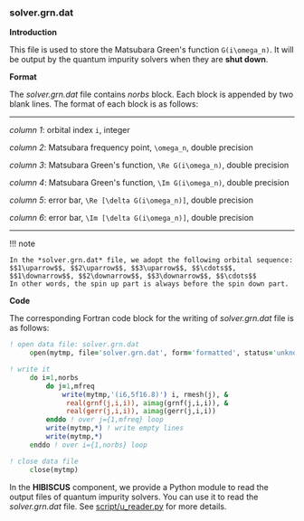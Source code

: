 ### solver.grn.dat

**Introduction**

This file is used to store the Matsubara Green's function ``G(i\omega_n)``. It will be output by the quantum impurity solvers when they are **shut down**.

**Format**

The *solver.grn.dat* file contains *norbs* block. Each block is appended by two blank lines. The format of each block is as follows:

---

*column 1*: orbital index ``i``, integer

*column 2*: Matsubara frequency point, ``\omega_n``, double precision

*column 3*: Matsubara Green's function, ``\Re G(i\omega_n)``, double precision

*column 4*: Matsubara Green's function, ``\Im G(i\omega_n)``, double precision

*column 5*: error bar, ``\Re [\delta G(i\omega_n)]``, double precision

*column 6*: error bar, ``\Im [\delta G(i\omega_n)]``, double precision

---

!!! note

    In the *solver.grn.dat* file, we adopt the following orbital sequence:
    $$1\uparrow$$, $$2\uparrow$$, $$3\uparrow$$, $$\cdots$$, $$1\downarrow$$, $$2\downarrow$$, $$3\downarrow$$, $$\cdots$$
    In other words, the spin up part is always before the spin down part.

**Code**

The corresponding Fortran code block for the writing of *solver.grn.dat* file is as follows:

```fortran
! open data file: solver.grn.dat
     open(mytmp, file='solver.grn.dat', form='formatted', status='unknown')

! write it
     do i=1,norbs
         do j=1,mfreq
             write(mytmp,'(i6,5f16.8)') i, rmesh(j), &
              real(grnf(j,i,i)), aimag(grnf(j,i,i)), &
              real(gerr(j,i,i)), aimag(gerr(j,i,i))
         enddo ! over j={1,mfreq} loop
         write(mytmp,*) ! write empty lines
         write(mytmp,*)
     enddo ! over i={1,norbs} loop

! close data file
     close(mytmp)
```

In the **HIBISCUS** component, we provide a Python module to read the output files of quantum impurity solvers. You can use it to read the *solver.grn.dat* file. See [script/u_reader.py](../ch07/reader.md) for more details.